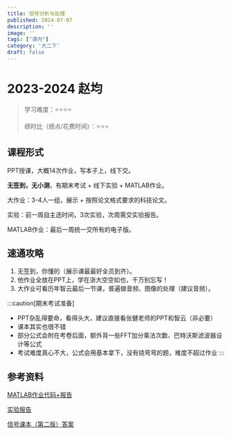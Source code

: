 ```yaml
---
title: 信号分析与处理
published: 2024-07-07
description: ''
image: ''
tags: ["课内"]
category: '大二下'
draft: false 
---
```


# 2023-2024 赵均

> 学习难度：⭐⭐⭐⭐
>
> 绩时比（绩点/花费时间）：⭐⭐⭐

## 课程形式

PPT授课，大概14次作业，写本子上，线下交。

**无签到，无小测**，有期末考试 + 线下实验 + MATLAB作业。

大作业：3-4人一组，展示 + 按照论文格式要求的科技论文。

实验：前一周自主选时间，3次实验，次周需交实验报告。

MATLAB作业：最后一周统一交所有的电子版。

## 速通攻略

1. 无签到，你懂的（展示课最最好全员到齐）。
2. 他作业全放在PPT上，学在浙大空空如也，千万别忘写！
3. 大作业可看历年智云最后一节课，普遍做音频、图像的处理（建议音频）。

:::caution[期末考试准备]
- PPT杂乱得要命，看得头大，建议直接看张健老师的PPT和智云（非必要）
- 课本其实也很不错
- 部分公式会附在考卷后面，额外背一些FFT加分乘法次数、巴特沃斯滤波器设计等公式
- 考试难度真心不大，公式会用基本拿下，没有绕弯弯的题，难度不超过作业
:::

## 参考资料

<a href="https://raw.githubusercontent.com/Indra-Tang/fuwari/main/public/xhmatlab.zip" download>MATLAB作业代码+报告</a>

<a href="https://raw.githubusercontent.com/Indra-Tang/fuwari/main/public/xhsy.zip" download>实验报告</a>

<a href="https://raw.githubusercontent.com/Indra-Tang/fuwari/main/public/xhda.pdf" download>信号课本（第二版）答案</a>

